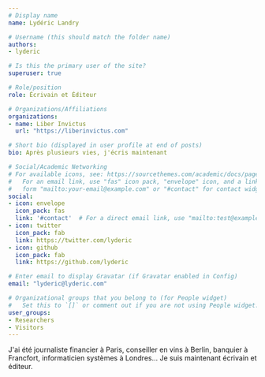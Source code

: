 ```yaml
---
# Display name
name: Lydéric Landry

# Username (this should match the folder name)
authors:
- lyderic

# Is this the primary user of the site?
superuser: true

# Role/position
role: Écrivain et Éditeur

# Organizations/Affiliations
organizations:
- name: Liber Invictus
  url: "https://liberinvictus.com"

# Short bio (displayed in user profile at end of posts)
bio: Après plusieurs vies, j'écris maintenant

# Social/Academic Networking
# For available icons, see: https://sourcethemes.com/academic/docs/page-builder/#icons
#   For an email link, use "fas" icon pack, "envelope" icon, and a link in the
#   form "mailto:your-email@example.com" or "#contact" for contact widget.
social:
- icon: envelope
  icon_pack: fas
  link: '#contact'  # For a direct email link, use "mailto:test@example.org".
- icon: twitter
  icon_pack: fab
  link: https://twitter.com/lyderic
- icon: github
  icon_pack: fab
  link: https://github.com/lyderic

# Enter email to display Gravatar (if Gravatar enabled in Config)
email: "lyderic@lyderic.com"

# Organizational groups that you belong to (for People widget)
#   Set this to `[]` or comment out if you are not using People widget.
user_groups:
- Researchers
- Visitors
---
```


J'ai été journaliste financier à Paris, conseiller en vins à Berlin, banquier à Francfort, informaticien systèmes à Londres... Je suis maintenant écrivain et éditeur.
